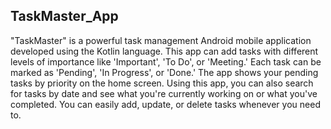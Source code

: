 ## TaskMaster_App

"TaskMaster" is a powerful task management Android mobile application developed using 
the Kotlin language. This app can add tasks with different levels of importance like 'Important', 'To 
Do', or 'Meeting.' Each task can be marked as 'Pending', 'In Progress', or 'Done.' The app shows your 
pending tasks by priority on the home screen. Using this app, you can also search for tasks by date 
and see what you're currently working on or what you've completed.  You can easily add, update, or 
delete tasks whenever you need to.
